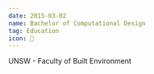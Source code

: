```yaml
---
date: 2015-03-02
name: Bachelor of Computational Design
tag: Education
icon: 📝
---
```


UNSW - Faculty of Built Environment